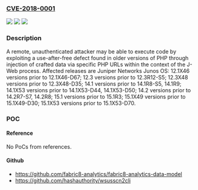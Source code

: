 ### [CVE-2018-0001](https://cve.mitre.org/cgi-bin/cvename.cgi?name=CVE-2018-0001)
![](https://img.shields.io/static/v1?label=Product&message=Junos%20OS&color=blue)
![](https://img.shields.io/static/v1?label=Version&message=12.1X4612.1X46-D67%20&color=brighgreen)
![](https://img.shields.io/static/v1?label=Vulnerability&message=Remote%20code%20execution&color=brighgreen)

### Description

A remote, unauthenticated attacker may be able to execute code by exploiting a use-after-free defect found in older versions of PHP through injection of crafted data via specific PHP URLs within the context of the J-Web process. Affected releases are Juniper Networks Junos OS: 12.1X46 versions prior to 12.1X46-D67; 12.3 versions prior to 12.3R12-S5; 12.3X48 versions prior to 12.3X48-D35; 14.1 versions prior to 14.1R8-S5, 14.1R9; 14.1X53 versions prior to 14.1X53-D44, 14.1X53-D50; 14.2 versions prior to 14.2R7-S7, 14.2R8; 15.1 versions prior to 15.1R3; 15.1X49 versions prior to 15.1X49-D30; 15.1X53 versions prior to 15.1X53-D70.

### POC

#### Reference
No PoCs from references.

#### Github
- https://github.com/fabric8-analytics/fabric8-analytics-data-model
- https://github.com/hashauthority/wsusscn2cli

